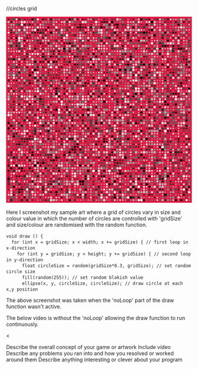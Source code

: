 //circles grid

<img src= "https://github.com/safimasafi/introtoim/blob/main/May31/pic1.png">

Here I screenshot my sample art where a grid of circles vary in size and colour value in which the number of circles are controlled with 'gridSize' and size/colour are randomised with the random function. 
````
void draw () {
  for (int x = gridSize; x < width; x += gridSize) { // first loop in x-direction
    for (int y = gridSize; y < height; y += gridSize) { // second loop in y-direction
      float circleSize = random(gridSize*0.3, gridSize); // set random circle size
      fill(random(255)); // set random blakish value
      ellipse(x, y, circleSize, circleSize); // draw circle at each x,y position
````
  
The above screenshot was taken when the 'noLoop' part of the draw function wasn't active.

The below video is without the 'noLoop' allowing the draw function to run continuously.
  
<


Describe the overall concept of your game or artwork
Include video
Describe any problems you ran into and how you resolved or worked around them
Describe anything interesting or clever about your program
